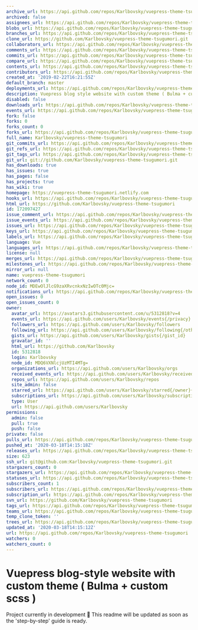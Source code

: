 ```yaml
---
archive_url: https://api.github.com/repos/Karlbovsky/vuepress-theme-tsugumori/{archive_format}{/ref}
archived: false
assignees_url: https://api.github.com/repos/Karlbovsky/vuepress-theme-tsugumori/assignees{/user}
blobs_url: https://api.github.com/repos/Karlbovsky/vuepress-theme-tsugumori/git/blobs{/sha}
branches_url: https://api.github.com/repos/Karlbovsky/vuepress-theme-tsugumori/branches{/branch}
clone_url: https://github.com/Karlbovsky/vuepress-theme-tsugumori.git
collaborators_url: https://api.github.com/repos/Karlbovsky/vuepress-theme-tsugumori/collaborators{/collaborator}
comments_url: https://api.github.com/repos/Karlbovsky/vuepress-theme-tsugumori/comments{/number}
commits_url: https://api.github.com/repos/Karlbovsky/vuepress-theme-tsugumori/commits{/sha}
compare_url: https://api.github.com/repos/Karlbovsky/vuepress-theme-tsugumori/compare/{base}...{head}
contents_url: https://api.github.com/repos/Karlbovsky/vuepress-theme-tsugumori/contents/{+path}
contributors_url: https://api.github.com/repos/Karlbovsky/vuepress-theme-tsugumori/contributors
created_at: '2019-02-22T16:21:55Z'
default_branch: master
deployments_url: https://api.github.com/repos/Karlbovsky/vuepress-theme-tsugumori/deployments
description: Vuepress blog style website with custom theme ( Bulma + custom scss )
disabled: false
downloads_url: https://api.github.com/repos/Karlbovsky/vuepress-theme-tsugumori/downloads
events_url: https://api.github.com/repos/Karlbovsky/vuepress-theme-tsugumori/events
fork: false
forks: 0
forks_count: 0
forks_url: https://api.github.com/repos/Karlbovsky/vuepress-theme-tsugumori/forks
full_name: Karlbovsky/vuepress-theme-tsugumori
git_commits_url: https://api.github.com/repos/Karlbovsky/vuepress-theme-tsugumori/git/commits{/sha}
git_refs_url: https://api.github.com/repos/Karlbovsky/vuepress-theme-tsugumori/git/refs{/sha}
git_tags_url: https://api.github.com/repos/Karlbovsky/vuepress-theme-tsugumori/git/tags{/sha}
git_url: git://github.com/Karlbovsky/vuepress-theme-tsugumori.git
has_downloads: true
has_issues: true
has_pages: false
has_projects: true
has_wiki: true
homepage: https://vuepress-theme-tsugumori.netlify.com
hooks_url: https://api.github.com/repos/Karlbovsky/vuepress-theme-tsugumori/hooks
html_url: https://github.com/Karlbovsky/vuepress-theme-tsugumori
id: 172097427
issue_comment_url: https://api.github.com/repos/Karlbovsky/vuepress-theme-tsugumori/issues/comments{/number}
issue_events_url: https://api.github.com/repos/Karlbovsky/vuepress-theme-tsugumori/issues/events{/number}
issues_url: https://api.github.com/repos/Karlbovsky/vuepress-theme-tsugumori/issues{/number}
keys_url: https://api.github.com/repos/Karlbovsky/vuepress-theme-tsugumori/keys{/key_id}
labels_url: https://api.github.com/repos/Karlbovsky/vuepress-theme-tsugumori/labels{/name}
language: Vue
languages_url: https://api.github.com/repos/Karlbovsky/vuepress-theme-tsugumori/languages
license: null
merges_url: https://api.github.com/repos/Karlbovsky/vuepress-theme-tsugumori/merges
milestones_url: https://api.github.com/repos/Karlbovsky/vuepress-theme-tsugumori/milestones{/number}
mirror_url: null
name: vuepress-theme-tsugumori
network_count: 0
node_id: MDEwOlJlcG9zaXRvcnkxNzIwOTc0Mjc=
notifications_url: https://api.github.com/repos/Karlbovsky/vuepress-theme-tsugumori/notifications{?since,all,participating}
open_issues: 0
open_issues_count: 0
owner:
  avatar_url: https://avatars3.githubusercontent.com/u/5312818?v=4
  events_url: https://api.github.com/users/Karlbovsky/events{/privacy}
  followers_url: https://api.github.com/users/Karlbovsky/followers
  following_url: https://api.github.com/users/Karlbovsky/following{/other_user}
  gists_url: https://api.github.com/users/Karlbovsky/gists{/gist_id}
  gravatar_id: ''
  html_url: https://github.com/Karlbovsky
  id: 5312818
  login: Karlbovsky
  node_id: MDQ6VXNlcjUzMTI4MTg=
  organizations_url: https://api.github.com/users/Karlbovsky/orgs
  received_events_url: https://api.github.com/users/Karlbovsky/received_events
  repos_url: https://api.github.com/users/Karlbovsky/repos
  site_admin: false
  starred_url: https://api.github.com/users/Karlbovsky/starred{/owner}{/repo}
  subscriptions_url: https://api.github.com/users/Karlbovsky/subscriptions
  type: User
  url: https://api.github.com/users/Karlbovsky
permissions:
  admin: false
  pull: true
  push: false
private: false
pulls_url: https://api.github.com/repos/Karlbovsky/vuepress-theme-tsugumori/pulls{/number}
pushed_at: '2020-03-18T14:15:18Z'
releases_url: https://api.github.com/repos/Karlbovsky/vuepress-theme-tsugumori/releases{/id}
size: 623
ssh_url: git@github.com:Karlbovsky/vuepress-theme-tsugumori.git
stargazers_count: 0
stargazers_url: https://api.github.com/repos/Karlbovsky/vuepress-theme-tsugumori/stargazers
statuses_url: https://api.github.com/repos/Karlbovsky/vuepress-theme-tsugumori/statuses/{sha}
subscribers_count: 1
subscribers_url: https://api.github.com/repos/Karlbovsky/vuepress-theme-tsugumori/subscribers
subscription_url: https://api.github.com/repos/Karlbovsky/vuepress-theme-tsugumori/subscription
svn_url: https://github.com/Karlbovsky/vuepress-theme-tsugumori
tags_url: https://api.github.com/repos/Karlbovsky/vuepress-theme-tsugumori/tags
teams_url: https://api.github.com/repos/Karlbovsky/vuepress-theme-tsugumori/teams
temp_clone_token: ''
trees_url: https://api.github.com/repos/Karlbovsky/vuepress-theme-tsugumori/git/trees{/sha}
updated_at: '2020-03-18T14:15:12Z'
url: https://api.github.com/repos/Karlbovsky/vuepress-theme-tsugumori
watchers: 0
watchers_count: 0
---
```


# Vuepress blog-style website with custom theme ( Bulma + custom scss )

Project currently in development :construction:
This readme will be updated as soon as the 'step-by-step' guide is ready.
